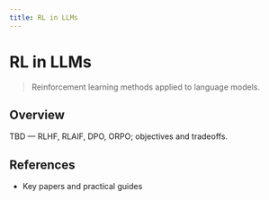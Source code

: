 ```yaml
---
title: RL in LLMs
---
```


# RL in LLMs

> Reinforcement learning methods applied to language models.

## Overview

TBD — RLHF, RLAIF, DPO, ORPO; objectives and tradeoffs.

## References

- Key papers and practical guides


